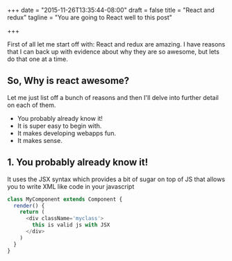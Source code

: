+++
date = "2015-11-26T13:35:44-08:00"
draft = false
title = "React and redux"
tagline = "You are going to React well to this post"

+++

First of all let me start off with: React and redux are amazing. I have reasons that I can back up with evidence about why they are so awesome, but lets do that one at a time.

## So, Why is react awesome?

Let me just list off a bunch of reasons and then I'll delve into further detail on each of them.

* You probably already know it!
* It is super easy to begin with.
* It makes developing webapps fun.
* It makes sense.

## 1. You probably already know it!

It uses the JSX syntax which provides a bit of sugar on top of JS that allows you to write XML like code in your javascript

```js
class MyComponent extends Component {
  render() {
    return (
      <div className='myclass'>
        this is valid js with JSX
      </div>
    )
  }
}
```
